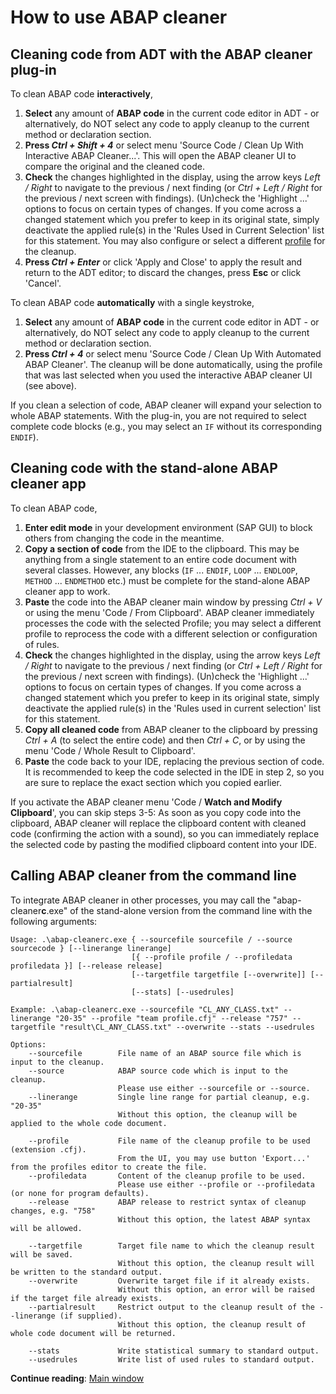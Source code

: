 # How to use ABAP cleaner

## Cleaning code from ADT with the ABAP cleaner plug-in 

To clean ABAP code **interactively**, 

1. **Select** any amount of **ABAP code** in the current code editor in ADT - 
   or alternatively, do NOT select any code to apply cleanup to the current method or declaration section. 
2. **Press *Ctrl + Shift + 4*** or select menu 'Source Code / Clean Up With Interactive ABAP Cleaner...'. 
   This will open the ABAP cleaner UI to compare the original and the cleaned code. 
3. **Check** the changes highlighted in the display, using 
   the arrow keys _Left / Right_ to navigate to the previous / next finding 
   (or _Ctrl + Left / Right_ for the previous / next screen with findings). 
   (Un)check the 'Highlight ...' options to focus on certain types of changes. 
   If you come across a changed statement which you prefer to keep in its original state, 
   simply deactivate the applied rule(s) in the 'Rules Used in Current Selection' list 
   for this statement. You may also configure or select a different [profile](profiles.md) for the cleanup. 
4. **Press *Ctrl + Enter*** or click 'Apply and Close' to apply the result and return to the ADT editor; 
   to discard the changes, press **Esc** or click 'Cancel'. 

To clean ABAP code **automatically** with a single keystroke, 

1. **Select** any amount of **ABAP code** in the current code editor in ADT - 
   or alternatively, do NOT select any code to apply cleanup to the current method or declaration section. 
2. **Press *Ctrl + 4*** or select menu 'Source Code / Clean Up With Automated ABAP Cleaner'. 
   The cleanup will be done automatically, using the profile that was last selected 
   when you used the interactive ABAP cleaner UI (see above). 

If you clean a selection of code, ABAP cleaner will expand your selection to whole ABAP statements. 
With the plug-in, you are not required to select complete code blocks 
(e.g., you may select an ```IF``` without its corresponding ```ENDIF```). 


## Cleaning code with the stand-alone ABAP cleaner app

To clean ABAP code,

1. **Enter edit mode** in your development environment (SAP GUI) to block others from changing the code in the meantime.
2. **Copy a section of code** from the IDE to the clipboard. 
   This may be anything from a single statement to an entire code document with several classes. 
   However, any blocks (```IF``` ... ```ENDIF```, ```LOOP``` ... ```ENDLOOP```, ```METHOD``` ... ```ENDMETHOD``` etc.) 
   must be complete for the stand-alone ABAP cleaner app to work. 
3. **Paste** the code into the ABAP cleaner main window by pressing _Ctrl + V_
   or using the menu 'Code / From Clipboard'.
   ABAP cleaner immediately processes the code with the selected Profile; 
   you may select a different profile to reprocess the code with a different selection or configuration of rules.
4. **Check** the changes highlighted in the display, using 
   the arrow keys _Left / Right_ to navigate to the previous / next finding 
   (or _Ctrl + Left / Right_ for the previous / next screen with findings). 
   (Un)check the 'Highlight ...' options to focus on certain types of changes. 
   If you come across a changed statement which you prefer to keep in its original state, 
   simply deactivate the applied rule(s) in the 'Rules used in current selection' list 
   for this statement. 
5. **Copy all cleaned code** from ABAP cleaner to the clipboard 
   by pressing _Ctrl + A_ (to select the entire code) and then _Ctrl + C_, 
   or by using the menu 'Code / Whole Result to Clipboard'.
6. **Paste** the code back to your IDE, replacing the previous section of code. 
   It is recommended to keep the code selected in the IDE in step 2, 
   so you are sure to replace the exact section which you copied earlier.

If you activate the ABAP cleaner menu 'Code / **Watch and Modify Clipboard**', you can skip steps 3-5: 
As soon as you copy code into the clipboard, ABAP cleaner will replace the clipboard content with cleaned code
(confirming the action with a sound), so you can immediately replace the selected code by pasting the modified 
clipboard content into your IDE. 


## Calling ABAP cleaner from the command line

To integrate ABAP cleaner in other processes, you may call the "abap-cleaner**c**.exe" of the stand-alone version 
from the command line with the following arguments:

```
Usage: .\abap-cleanerc.exe { --sourcefile sourcefile / --source sourcecode } [--linerange linerange]
                           [{ --profile profile / --profiledata profiledata }] [--release release]
                           [--targetfile targetfile [--overwrite]] [--partialresult]
                           [--stats] [--usedrules]

Example: .\abap-cleanerc.exe --sourcefile "CL_ANY_CLASS.txt" --linerange "20-35" --profile "team profile.cfj" --release "757" --targetfile "result\CL_ANY_CLASS.txt" --overwrite --stats --usedrules

Options: 
    --sourcefile        File name of an ABAP source file which is input to the cleanup.
    --source            ABAP source code which is input to the cleanup.
                        Please use either --sourcefile or --source.
    --linerange         Single line range for partial cleanup, e.g. "20-35"
                        Without this option, the cleanup will be applied to the whole code document.

    --profile           File name of the cleanup profile to be used (extension .cfj).
                        From the UI, you may use button 'Export...' from the profiles editor to create the file.
    --profiledata       Content of the cleanup profile to be used.
                        Please use either --profile or --profiledata (or none for program defaults).
    --release           ABAP release to restrict syntax of cleanup changes, e.g. "758"
                        Without this option, the latest ABAP syntax will be allowed.

    --targetfile        Target file name to which the cleanup result will be saved.
                        Without this option, the cleanup result will be written to the standard output.
    --overwrite         Overwrite target file if it already exists.
                        Without this option, an error will be raised if the target file already exists.
    --partialresult     Restrict output to the cleanup result of the --linerange (if supplied).
                        Without this option, the cleanup result of whole code document will be returned.

    --stats             Write statistical summary to standard output.
    --usedrules         Write list of used rules to standard output.
```

**Continue reading**: [Main window](main-window.md)
